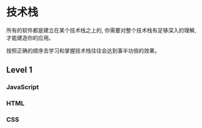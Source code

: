# 技术栈

所有的软件都是建立在某个技术栈之上的, 你需要对整个技术栈有足够深入的理解, 才能建造你的应用。

按照正确的顺序去学习和掌握技术栈往往会达到事半功倍的效果。

## Level 1

### JavaScript

### HTML

### CSS



